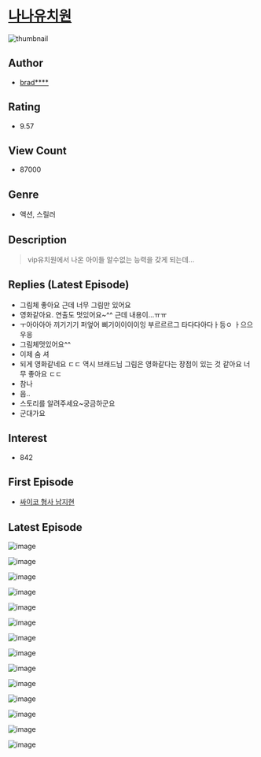 # [나나유치원](https://comic.naver.com/bestChallenge/list?titleId=741233)
![thumbnail](https://image-comic.pstatic.net/user_contents_data/challenge_comic/2022/08/10/310535/thumbnail_434x3305a750918_9e3d_4980_8841_70b443e1ab16_00000004.JPEG)

## Author
- [brad****](https://comic.naver.com/artistTitle?id=310535)

## Rating
- 9.57

## View Count
- 87000

## Genre
- 액션, 스릴러

## Description
> vip유치원에서 나온 아이들 알수없는 능력을 갖게 되는데...

## Replies (Latest Episode)
- 그림체 좋아요 근데 너무 그림만 있어요
- 영화같아요. 연출도 멋있어요~^^ 근데 내용이...ㅠㅠ
- ㅜ아아아아 끼기기기 퍼엎어 삐기이이이이잉 부르르르그 타다다아다ㅏ등ㅇ ㅏ으으우응
- 그림체멋있어요^^
- 이제 숨 셔
- 되게 영화같네요 ㄷㄷ 역시 브래드님 그림은 영화같다는 장점이 있는 것 같아요 너무 좋아요 ㄷㄷ
- 참나
- 음..
- 스토리를 알려주세요~궁금하군요
- 군대가요

## Interest
- 842

## First Episode
- [싸이코 형사 남지현](https://comic.naver.com/bestChallenge/detail?titleId=741233&no=22)

## Latest Episode
![image](https://image-comic.pstatic.net/user_contents_data/challenge_comic/2022/08/30/310535/upload_3833465094547779684.jpeg)

![image](https://image-comic.pstatic.net/user_contents_data/challenge_comic/2022/08/30/310535/upload_3762301621651267941.jpeg)

![image](https://image-comic.pstatic.net/user_contents_data/challenge_comic/2022/08/30/310535/upload_7233173962647757410.jpeg)

![image](https://image-comic.pstatic.net/user_contents_data/challenge_comic/2022/08/30/310535/upload_7004841684948300856.jpeg)

![image](https://image-comic.pstatic.net/user_contents_data/challenge_comic/2022/08/30/310535/upload_4062869617775229284.jpeg)

![image](https://image-comic.pstatic.net/user_contents_data/challenge_comic/2022/08/30/310535/upload_7234581139123679545.jpeg)

![image](https://image-comic.pstatic.net/user_contents_data/challenge_comic/2022/08/30/310535/upload_3703426970250654007.jpeg)

![image](https://image-comic.pstatic.net/user_contents_data/challenge_comic/2022/08/30/310535/upload_3919927390418581601.jpeg)

![image](https://image-comic.pstatic.net/user_contents_data/challenge_comic/2022/08/30/310535/upload_3690472721750320228.jpeg)

![image](https://image-comic.pstatic.net/user_contents_data/challenge_comic/2022/08/30/310535/upload_3906090049518003300.jpeg)

![image](https://image-comic.pstatic.net/user_contents_data/challenge_comic/2022/08/30/310535/upload_3546695998639649337.jpeg)

![image](https://image-comic.pstatic.net/user_contents_data/challenge_comic/2022/08/30/310535/upload_7305513030856696161.jpeg)

![image](https://image-comic.pstatic.net/user_contents_data/challenge_comic/2022/08/30/310535/upload_7075213525747119159.jpeg)

![image](https://image-comic.pstatic.net/user_contents_data/challenge_comic/2022/08/30/310535/upload_7293920884026860642.jpeg)
